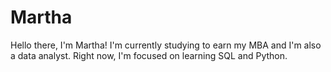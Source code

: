 # Martha
Hello there, I'm Martha! I'm currently studying to earn my MBA and I'm also a data analyst. Right now, I'm focused on learning SQL and Python. 
